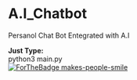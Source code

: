 # A.I_Chatbot
Persanol Chat Bot Entegrated with A.I

**Just Type:**<br> 
python3 main.py<br>
[![ForTheBadge makes-people-smile](http://ForTheBadge.com/images/badges/makes-people-smile.svg)](http://ForTheBadge.com)
